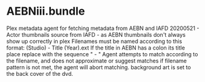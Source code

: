 # AEBNiii.bundle

Plex metadata agent for fetching metadata from AEBN and IAFD
20200521 - 	Actor thumbnails source from IAFD - as AEBN thumbnails don't always show up correctly in plex
			Filenames must be named according to this format: (Studio) - Title (Year).ext
			If the title in AEBN has a colon its title place replace with the sequence " - "
			Agent attempts to match according to the filename, and does not approximate or suggest matches
			if filename pattern is not met, the agent will abort matching.
			background art is set to the back cover of the dvd.